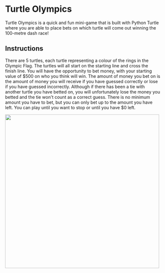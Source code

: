 # Turtle Olympics

Turtle Olympics is a quick and fun mini-game that is built with Python Turtle where you are able to place bets on which turtle will come out winning the 100-metre dash race!  

## Instructions
There are 5 turtles, each turtle representing a colour of the rings in the Olympic Flag. The turtles will all start on the starting line and cross the finish line. You will have the opportunity to bet money, with your starting value of $500 on who you think will win. The amount of money you bet on is the amount of money you will receive if you have guessed correctly or lose if you have guessed incorrectly. Although if there has been a tie with another turtle you have betted on, you will unfortunately lose the money you betted and the tie won't count as a correct guess. There is no minimum amount you have to bet, but you can only bet up to the amount you have left. You can play until you want to stop or until you have $0 left.

<img src="https://github.com/jenniferchung14/Turtle-Olympics/assets/86864028/e1a4068c-b5e5-438a-8755-f614a2506f04" height="500"/>
